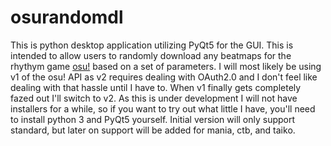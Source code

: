 # osurandomdl

This is python desktop application utilizing PyQt5 for the GUI. This is intended to allow users to randomly download any beatmaps for the rhythym game [osu!](https://osu.ppy.sh/home) based on a set of parameters. I will most likely be using v1 of the osu! API as v2 requires dealing with OAuth2.0 and I don't feel like dealing with that hassle until I have to. When v1 finally gets completely fazed out I'll switch to v2. As this is under development I will not have installers for a while, so if you want to try out what little I have, you'll need to install python 3 and PyQt5 yourself. Initial version will only support standard, but later on support will be added for mania, ctb, and taiko.